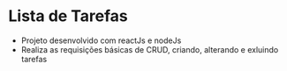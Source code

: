 # Lista de Tarefas
- Projeto desenvolvido com reactJs e nodeJs
- Realiza as requisições básicas de CRUD, criando, alterando e exluindo tarefas

